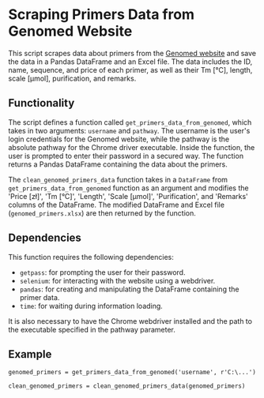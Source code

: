 # Scraping Primers Data from Genomed Website

This script scrapes data about primers from the [Genomed website](http://www.genomed.pl) and save the data in a Pandas DataFrame and an Excel file. The data includes the ID, name, sequence, and price of each primer, as well as their Tm [°C], length, scale [µmol], purification, and remarks.

## Functionality
The script defines a function called `get_primers_data_from_genomed`, which takes in two arguments: `username` and `pathway`. The username is the user's login credentials for the Genomed website, while the pathway is the absolute pathway for the Chrome driver executable. Inside the function, the user is prompted to enter their password in a secured way. The function returns a Pandas DataFrame containing the data about the primers.

The `clean_genomed_primers_data` function takes in a `DataFrame` from `get_primers_data_from_genomed` function as an argument and modifies the 'Price [zł]', 'Tm [°C]', 'Length', 'Scale [µmol]', 'Purification', and 'Remarks' columns of the DataFrame. The modified DataFrame and Excel file (`genomed_primers.xlsx`) are then returned by the function.

## Dependencies
This function requires the following dependencies:

* `getpass`: for prompting the user for their password.
* `selenium`: for interacting with the website using a webdriver.
* `pandas`: for creating and manipulating the DataFrame containing the primer data.
* `time`: for waiting during information loading.

It is also necessary to have the Chrome webdriver installed and the path to the executable specified in the pathway parameter.

## Example

`genomed_primers = get_primers_data_from_genomed('username', r'C:\...')`

`clean_genomed_primers = clean_genomed_primers_data(genomed_primers)`
